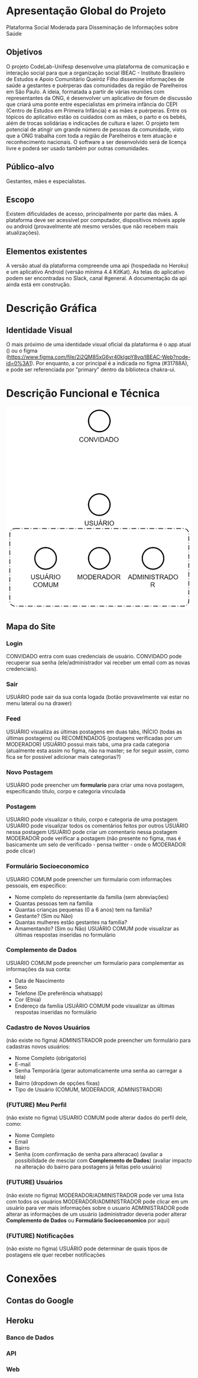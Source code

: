 # Apresentação Global do Projeto

Plataforma Social Moderada para Disseminação de Informações sobre Saúde

## Objetivos

O projeto CodeLab-Unifesp desenvolve uma plataforma de comunicação e interação social para que a organização social IBEAC - Instituto Brasileiro de Estudos e Apoio Comunitário Queiróz Filho dissemine informações de saúde a gestantes e puérperas das comunidades da região de Parelheiros em São Paulo. A ideia, formatada a partir de várias reuniões com representantes da ONG, é desenvolver um aplicativo de fórum de discussão que criará uma ponte entre especialistas em primeira infância do CEPI (Centro de Estudos em Primeira Infância) e as mães e puérperas. Entre os tópicos do aplicativo estão os cuidados com as mães, o parto e os bebês, além de trocas solidárias e indicações de cultura e lazer. O projeto tem potencial de atingir um grande número de pessoas da comunidade, visto que a ONG trabalha com toda a região de Parelheiros e tem atuação e reconhecimento nacionais. O software a ser desenvolvido será de licença livre e poderá ser usado também por outras comunidades.

## Público-alvo

Gestantes, mães e especialistas.

## Escopo

Existem dificuldades de acesso, principalmente por parte das mães. A plataforma deve ser acessível por computador, dispositivos móveis apple ou android (provavelmente até mesmo versões que não recebem mais atualizações).

## Elementos existentes

A versão atual da plataforma compreende uma api (hospedada no Heroku) e um aplicativo Android (versão mínima 4.4 KitKat). As telas do aplicativo podem ser encontradas no Slack, canal #general. A documentação da api ainda está em construção.

# Descrição Gráfica

## Identidade Visual

O mais próximo de uma identidade visual oficial da plataforma é o app atual () ou o figma (https://www.figma.com/file/2i2QM85xG6yr40kIgpY8vq/IBEAC-Web?node-id=0%3A1).
Por enquanto, a cor principal é a indicada no figma (#31788A), e pode ser referenciada por "primary" dentro da biblioteca chakra-ui.

# Descrição Funcional e Técnica

![Tipos de Usuário](./docs/diagram_tipos_de_usuario.png)

## Mapa do Site

### Login

CONVIDADO entra com suas credenciais de usuário.
CONVIDADO pode recuperar sua senha (ele/administrador vai receber um email com as novas credenciais).

### Sair

USUÁRIO pode sair da sua conta logada (botão provavelmente vai estar no menu lateral ou na drawer)

### Feed

USUÁRIO visualiza as últimas postagens em duas tabs, INÍCIO (todas as últimas postagens) ou RECOMENDADOS (postagens verificadas por um MODERADOR)
USUÁRIO possui mais tabs, uma pra cada categoria (atualmente esta assim no figma, não na master; se for seguir assim, como fica se for possivel adicionar mais categorias?)

### Novo Postagem

USUÁRIO pode preencher um **formulario** para criar uma nova postagem, especificando titulo, corpo e categoria vinculada

### Postagem

USUARIO pode visualizar o titulo, corpo e categoria de uma postagem
USUARIO pode visualizar todos os comentários feitos por outros USUÁRIO nessa postagem
USUÁRIO pode criar um comentario nessa postagem
MODERADOR pode verificar a postagem (não presente no figma, mas é basicamente um selo de verificado - pensa twitter - onde o MODERADOR pode clicar)

### Formulário Socioeconomico

USUARIO COMUM pode preencher um formulario com informações pessoais, em especifico:
 - Nome completo do representante da familia (sem abreviações)
 - Quantas pessoas tem na família
 - Quantas crianças pequenas (0 a 6 anos) tem na família?
 - Gestante? (Sim ou Não)
 - Quantas mulheres estão gestantes na família?
 - Amamentando? (Sim ou Não)
USUÁRIO COMUM pode visualizar as últimas respostas inseridas no formulário

### Complemento de Dados

USUARIO COMUM pode preencher um formulario para complementar as informações da sua conta:
 - Data de Nascimento
 - Sexo
 - Telefone (De preferência whatsapp)
 - Cor (Etnia)
 - Endereço da família
USUÁRIO COMUM pode visualizar as últimas respostas inseridas no formulário

### Cadastro de Novos Usuários

(não existe no figma)
ADMINISTRADOR pode preencher um formulário para cadastras novos usuários:
 - Nome Completo (obrigatorio)
 - E-mail
 - Senha Temporária (gerar automaticamente uma senha ao carregar a tela)
 - Bairro (dropdown de opções fixas)
 - Tipo de Usuário (COMUM, MODERADOR, ADMINISTRADOR)

### (FUTURE) Meu Perfil

(não existe no figma)
USUARIO COMUM pode alterar dados do perfil dele, como:
 - Nome Completo
 - Email
 - Bairro
 - Senha (com confirmação de senha para alteracao)
(avaliar a possibilidade de mesclar com **Complemento de Dados**)
(avaliar impacto na alteração do bairro para postagens já feitas pelo usuário)

### (FUTURE) Usuários

(não existe no figma)
MODERADOR/ADMINISTRADOR pode ver uma lista com todos os usuários
MODERADOR/ADMINISTRADOR pode clicar em um usuário para ver mais informações sobre o usuario
ADMINISTRADOR pode alterar as informações de um usuário
(administrador deveria poder alterar **Complemento de Dados** ou **Formulário Socioeconomico** por aqui)

### (FUTURE) Notificações

(não existe no figma)
USUÁRIO pode determinar de quais tipos de postagens ele quer receber notificações

# Conexões

## Contas do Google

## Heroku

### Banco de Dados

### API

### Web
